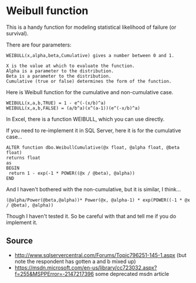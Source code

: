﻿# Weibull function

This is a handy function for modeling statistical likelihood of failure (or survival).

There are four parameters:

    WEIBULL(x,alpha,beta,Cumulative) gives a number between 0 and 1.

    X is the value at which to evaluate the function.
    Alpha is a parameter to the distribution.
    Beta is a parameter to the distribution.
    Cumulative (true or false) determines the form of the function.

Here is Weibull function for the cumulative and non-cumulative case.

    WEIBULL(x,a,b,TRUE) = 1 - e^(-(x/b)^a)
    WEIBULL(x,a,b,FALSE) = (a/b^a)(x^(a-1))(e^(-x/b)^a)

In Excel, there is a function WEIBULL, which you can use directly.

If you need to re-implement it in SQL Server, here it is for the cumulative case...

    ALTER function dbo.WeibullCumulative(@x float, @alpha float, @beta float)
    returns float
    as
    BEGIN
     return 1 - exp(-1 * POWER((@x / @beta), @alpha))
    END

And I haven't bothered with the non-cumulative, but it is similar, I think...

    (@alpha/Power(@beta,@alpha))* Power(@x, @alpha-1) * exp(POWER((-1 * @x / @beta), @alpha))

Though I haven't tested it. So be careful with that and tell me if you do implement it.

## Source

 * <http://www.sqlservercentral.com/Forums/Topic796251-145-1.aspx> (but note the respondent has gotten a and b mixed up)
 * <https://msdn.microsoft.com/en-us/library/cc723032.aspx?f=255&MSPPError=-2147217396> some deprecated msdn article